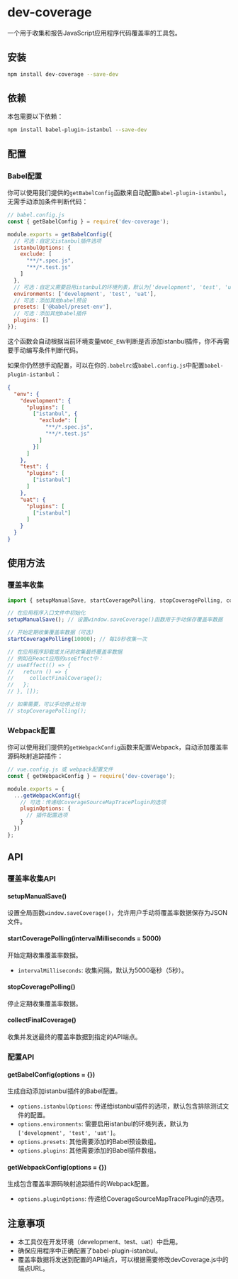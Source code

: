 # dev-coverage

一个用于收集和报告JavaScript应用程序代码覆盖率的工具包。

## 安装

```bash
npm install dev-coverage --save-dev
```

## 依赖

本包需要以下依赖：

```bash
npm install babel-plugin-istanbul --save-dev
```

## 配置

### Babel配置

你可以使用我们提供的`getBabelConfig`函数来自动配置`babel-plugin-istanbul`，无需手动添加条件判断代码：

```javascript
// babel.config.js
const { getBabelConfig } = require('dev-coverage');

module.exports = getBabelConfig({
  // 可选：自定义istanbul插件选项
  istanbulOptions: {
    exclude: [
      "**/*.spec.js",
      "**/*.test.js"
    ]
  },
  // 可选：自定义需要启用istanbul的环境列表，默认为['development', 'test', 'uat']
  environments: ['development', 'test', 'uat'],
  // 可选：添加其他babel预设
  presets: ['@babel/preset-env'],
  // 可选：添加其他babel插件
  plugins: []
});
```

这个函数会自动根据当前环境变量`NODE_ENV`判断是否添加istanbul插件，你不再需要手动编写条件判断代码。

如果你仍然想手动配置，可以在你的`.babelrc`或`babel.config.js`中配置`babel-plugin-istanbul`：

```json
{
  "env": {
    "development": {
      "plugins": [
        ["istanbul", {
          "exclude": [
            "**/*.spec.js",
            "**/*.test.js"
          ]
        }]
      ]
    },
    "test": {
      "plugins": [
        ["istanbul"]
      ]
    },
    "uat": {
      "plugins": [
        ["istanbul"]
      ]
    }
  }
}
```

## 使用方法

### 覆盖率收集

```javascript
import { setupManualSave, startCoveragePolling, stopCoveragePolling, collectFinalCoverage } from 'dev-coverage';

// 在应用程序入口文件中初始化
setupManualSave(); // 设置window.saveCoverage()函数用于手动保存覆盖率数据

// 开始定期收集覆盖率数据（可选）
startCoveragePolling(10000); // 每10秒收集一次

// 在应用程序卸载或关闭前收集最终覆盖率数据
// 例如在React应用的useEffect中：
// useEffect(() => {
//   return () => {
//     collectFinalCoverage();
//   };
// }, []);

// 如果需要，可以手动停止轮询
// stopCoveragePolling();
```

### Webpack配置

你可以使用我们提供的`getWebpackConfig`函数来配置Webpack，自动添加覆盖率源码映射追踪插件：

```javascript
// vue.config.js 或 webpack配置文件
const { getWebpackConfig } = require('dev-coverage');

module.exports = {
  ...getWebpackConfig({
    // 可选：传递给CoverageSourceMapTracePlugin的选项
    pluginOptions: {
      // 插件配置选项
    }
  })
};
```

## API

### 覆盖率收集API

#### setupManualSave()

设置全局函数`window.saveCoverage()`，允许用户手动将覆盖率数据保存为JSON文件。

#### startCoveragePolling(intervalMilliseconds = 5000)

开始定期收集覆盖率数据。

- `intervalMilliseconds`: 收集间隔，默认为5000毫秒（5秒）。

#### stopCoveragePolling()

停止定期收集覆盖率数据。

#### collectFinalCoverage()

收集并发送最终的覆盖率数据到指定的API端点。

### 配置API

#### getBabelConfig(options = {})

生成自动添加istanbul插件的Babel配置。

- `options.istanbulOptions`: 传递给istanbul插件的选项，默认包含排除测试文件的配置。
- `options.environments`: 需要启用istanbul的环境列表，默认为`['development', 'test', 'uat']`。
- `options.presets`: 其他需要添加的Babel预设数组。
- `options.plugins`: 其他需要添加的Babel插件数组。

#### getWebpackConfig(options = {})

生成包含覆盖率源码映射追踪插件的Webpack配置。

- `options.pluginOptions`: 传递给CoverageSourceMapTracePlugin的选项。

## 注意事项

- 本工具仅在开发环境（development、test、uat）中启用。
- 确保应用程序中正确配置了babel-plugin-istanbul。
- 覆盖率数据将发送到配置的API端点，可以根据需要修改devCoverage.js中的端点URL。